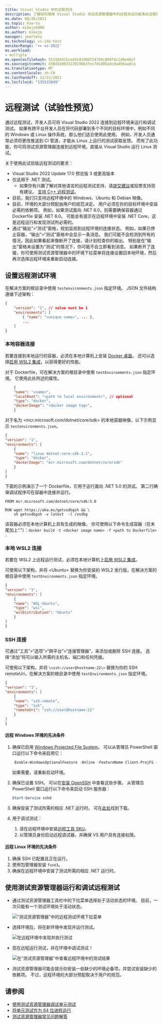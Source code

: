 ```yaml
---
title: Visual Studio 中的远程测试
description: 了解如何使用 Visual Studio 测试资源管理器中的远程测试功能来从远程环境（包括容器、WSL2 或通过 SSH 连接）运行测试。 本主题介绍如何使用 testenvironments.json 来针对本地容器、WSL2 或 SSH 连接配置远程测试。
ms.date: 08/26/2021
ms.topic: how-to
author: mikejo5000
ms.author: mikejo
manager: jmartens
ms.technology: vs-ide-test
monikerRange: '>= vs-2022'
ms.workload:
- multiple
ms.openlocfilehash: 551584d15ced1b9100df247d9c809f4c1d0e40af
ms.sourcegitcommit: d38d1b083322019663fec7d1d85a4cda456aadca
ms.translationtype: MT
ms.contentlocale: zh-CN
ms.lasthandoff: 12/22/2021
ms.locfileid: "135533849"
---
```

# <a name="remote-testing-experimental-preview"></a>远程测试（试验性预览）

通过远程测试，开发人员可将 Visual Studio 2022 连接到远程环境来运行和调试测试。 如果有跨平台开发人员在将代码部署到多个不同的目标环境中，例如不同的 Windows 或 Linux 操作系统，那么他们适合使用此使用。 例如，开发人员通常必须将更改推送到 CI 管道，才能从 Linux 上运行的测试获取反馈。 而有了此功能，你可将测试资源管理器连接到远程环境，直接从 Visual Studio 运行 Linux 测试。

关于使用此试验版远程测试的要求：
* Visual Studio 2022 Update 17.0 预览版 3 或更高版本
* 仅适用于 .NET 测试。
  * 如果你有兴趣了解对其他语言的远程测试支持，请[提交建议](../ide/suggest-a-feature.md)或投票支持现有建议。 [支持 C++ 远程测试](https://developercommunity.visualstudio.com/t/run-c-unit-tests-on-linux-with-visual-studio/1403357)。
* 目前，我们只支持远程环境中的 Windows、Ubuntu 和 Debian 映像。 
* 目前，环境的大部分预配由用户的规范决定。 用户必须在你的目标环境中安装必需的依赖项。 例如，如果测试面向 .NET 6.0，则需要确保容器通过 Dockerfile 安装 .NET 6.0。 可能会有提示在远程环境中安装 .NET Core，这是远程运行和发现测试所必需的。 
* 通过“输出”>“测试”窗格，规划监视到远程环境的连接状态。 例如，如果已停止容器，“输出”>“测试”窗格中会显示一条消息。 我们可能不会检测到所有的情况，因此如果看起来像断开了连接，请计划检查你的输出。 特别是在“输出”窗格未设置为“测试”的情况下，你可能不会立即看到消息。 如果断开了连接，你可使用测试资源管理器中的环境下拉菜单将连接设置回本地环境，然后再次选择远程环境来重新启动连接。

## <a name="set-up-the-remote-testing-environment"></a>设置远程测试环境

在解决方案的根目录中使用 `testenvironments.json` 指定环境。 JSON 文件结构遵循下述架构：
```json
{
    "version": "1", // value must be 1
    "environments": [
        { "name": "<unique name>", ... },
        ...
    ]
}
```

### <a name="local-container-connections"></a>本地容器连接

若要连接到本地运行的容器，必须在本地计算机上安装 [Docker 桌面](https://www.docker.com/products/docker-desktop)。 还可以选择[启用 WSL2 集成](/windows/wsl/install-win10)，以获得更好的性能。

对于 Dockerfile，可在解决方案的根目录中使用 `testEnvironments.json` 指定环境。 它使用此处所述的属性。
```json
    {
    "name": "<name>",
    "localRoot": "<path to local environment>", // optional
    "type": "docker",
    "dockerImage": "<docker image tag>",
    }
```

对于名为 \<mcr.microsoft.com/dotnet/core/sdk\> 的本地容器映像，以下示例显示 `testenvironments.json`。
```json
{
"version": "1",
"environments": [
    {
    "name": "linux dotnet-core-sdk-3.1",
    "type": "docker",
    "dockerImage": "mcr.microsoft.com/dotnet/core/sdk"
    }
]
}
```

下面的示例演示了一个 Dockerfile，它用于运行面向 .NET 5.0 的测试。 第二行确保调试程序可在容器中连接并运行。
```
FROM mcr.microsoft.com/dotnet/core/sdk:5.0

RUN wget https://aka.ms/getvsdbgsh && \
    sh getvsdbgsh -v latest  -l /vsdbg
```

该容器必须在本地计算机上具有生成的映像。 你可使用以下命令生成容器（在末尾加上“.”）：`docker build -t <docker image name> -f <path to Dockerfile> .`

### <a name="local-wsl2-connections"></a>本地 WSL2 连接
若要在 WSL2 上远程运行测试，必须在本地计算机上[启用 WSL2 集成](/windows/wsl/install-win10)。

可使用以下架构，并将 \<Ubuntu\> 替换为你安装的 WSL2 发行版，在解决方案的根目录中使用 `testEnvironments.json` 指定环境。
```json
{
"version": "1",
"environments": [
    {
    "name": "WSL-Ubuntu",
    "type": "wsl",
    "wslDistribution": "Ubuntu"
    }
]
}
```

### <a name="ssh-connections"></a>SSH 连接
 可通过“工具”>“选项”>“跨平台”>“连接管理器”，来添加或删除 SSH 连接。 选择“添加”将可以输入所需的主机名、端口和任何凭据。

可使用以下架构，并将 `\<ssh://user@hostname:22\>` 替换为你的 SSH remoteUri，在解决方案的根目录中使用 `testEnvironments.json` 指定环境。
```json
{
"version": "1",
"environments": [
    {
    "name": "ssh-remote",
    "type": "ssh",
    "remoteUri": "ssh://user@hostname:22"
    }
]
}
```

#### <a name="prerequisites-for-a-remote-windows-environment"></a>远程 Windows 环境的先决条件
1. 确保已启用 [Windows Projected File System](/windows/win32/projfs/enabling-windows-projected-file-system)。 可以从管理员 PowerShell 窗口运行以下命令来启用它：

   ```powershell
    Enable-WindowsOptionalFeature -Online -FeatureName Client-ProjFS -NoRestart
   ```

   如果需要，请重新启动环境。
2. 确保已设置 SSH。 可以在[安装 OpenSSH](/windows-server/administration/openssh/openssh_install_firstuse#install-openssh-using-powershell) 中查看这些步骤。 从管理员 PowerShell 窗口运行以下命令来启动 SSH 服务器：
   ```powershell
   Start-Service sshd
   ```

3. 确保安装了测试所需的相应 .NET 运行时。 可在[此处](https://dotnet.microsoft.com/download)找到下载。
4. 用于调试测试：
   1. 请在远程环境中安装[远程工具 SKU](/visualstudio/debugger/remote-debugging?view=vs-2022&preserve-view=true)。 
   2. 以管理员身份启动远程调试器，并确保 VS 用户具有连接权限。

#### <a name="prerequisites-for-a-remote-linux-environment"></a>远程 Linux 环境的先决条件
1. 确保 SSH 已配置且正在运行。
2. 使用包管理器安装 `fuse3`。
3. 确保在远程环境中安装了测试所需的相应 .NET 运行时。

## <a name="use-the-test-explorer-to-run-and-debug-remote-tests"></a>使用测试资源管理器运行和调试远程测试
* 通过测试资源管理器工具栏中的下拉菜单选择处于活动状态的环境。 目前，一次只能有一个测试环境处于活动状态。

  ![“测试资源管理器”中的远程测试环境下拉菜单](media/remote-test-drop-down.png)

* 选择环境后，将在新环境中发现并运行测试。

  ![在远程环境中发现并执行测试](media/remote-test-linux-discovery.png)

* 现在远程运行测试，并在环境中调试测试！

  ![在“测试资源管理器”中查看远程环境中的测试结果](media/remote-test-linux-passing.png)

* 测试资源管理器可能会提示你安装一些缺少的环境必备项，并尝试安装缺少的依赖项。 不过，远程环境的大部分预配取决于用户的规范。

## <a name="see-also"></a>请参阅

- [使用测试资源管理器调试单元测试](../test/debug-unit-tests-with-test-explorer.md)
- [将单元测试作为 64 位进程运行](../test/run-a-unit-test-as-a-64-bit-process.md)
- [测试资源管理器常见问题解答](test-explorer-faq.md)

